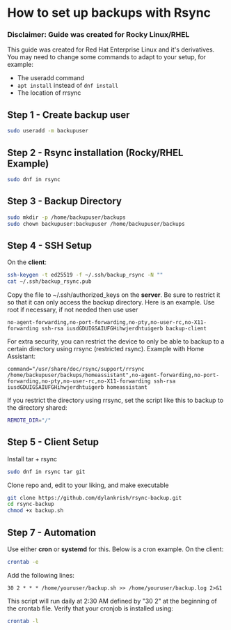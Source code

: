 # How to set up backups with Rsync

### Disclaimer: Guide was created for Rocky Linux/RHEL
This guide was created for Red Hat Enterprise Linux and it's derivatives. You may need to change some commands to adapt to your setup, for example:
- The useradd command
- `apt install` instead of `dnf install`
- The location of rrsync

## Step 1 - Create backup user
```bash
sudo useradd -m backupuser
```

## Step 2 - Rsync installation (Rocky/RHEL Example)
```bash
sudo dnf in rsync
```

## Step 3 - Backup Directory
```bash
sudo mkdir -p /home/backupuser/backups
sudo chown backupuser:backupuser /home/backupuser/backups
```

## Step 4 - SSH Setup
On the **client**:
```bash
ssh-keygen -t ed25519 -f ~/.ssh/backup_rsync -N ""
cat ~/.ssh/backup_rsync.pub
```

Copy the file to ~/.ssh/authorized_keys on the **server**. Be sure to restrict it so that it can only access the backup directory. Here is an example.
Use root if necessary, if not needed then use user
```
no-agent-forwarding,no-port-forwarding,no-pty,no-user-rc,no-X11-forwarding ssh-rsa iusdGDUIGSAIUFGHihwjerdhtuigerb backup-client
```
For extra security, you can restrict the device to only be able to backup to a certain directory using rrsync (restricted rsync). Example with Home Assistant:
```
command="/usr/share/doc/rsync/support/rrsync /home/backupuser/backups/homeassistant",no-agent-forwarding,no-port-forwarding,no-pty,no-user-rc,no-X11-forwarding ssh-rsa iusdGDUIGSAIUFGHihwjerdhtuigerb homeassistant
```
If you restrict the directory using rrsync, set the script like this to backup to the directory shared:
```bash
REMOTE_DIR="/"
```

## Step 5 - Client Setup
Install tar + rsync
```bash
sudo dnf in rsync tar git
```

Clone repo and, edit to your liking, and make executable
```bash
git clone https://github.com/dylankrish/rsync-backup.git
cd rsync-backup
chmod +x backup.sh
```

## Step 7 - Automation

Use either **cron** or **systemd** for this. Below is a cron example. On the client:

```bash
crontab -e
```

Add the following lines:
```
30 2 * * * /home/youruser/backup.sh >> /home/youruser/backup.log 2>&1
```
This script will run daily at 2:30 AM defined by "30 2" at the beginning of the crontab file. Verify that your cronjob is installed using:
```bash
crontab -l
```
